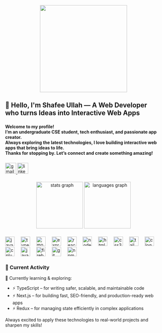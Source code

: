 <div align="center">
  <img height="280" src="https://i.ibb.co.com/rR4mQzPG/github-header-banner-1.png-header-banner.png"  />
</div>

###

<h2 align="left">👋 Hello, I'm Shafee Ullah — A Web Developer who turns Ideas into Interactive Web Apps</h2>

###

<h4 align="left">Welcome to my profile!<br>I’m an undergraduate CSE student, tech enthusiast, and passionate app creator. <br>Always exploring the latest technologies, I love building interactive web apps that bring ideas to life.<br>Thanks for stopping by. Let’s connect and create something amazing!</h4>

###

<div align="left">
<a href="mailto:shafeeullah.412@gmail.com">
  <img src="https://img.shields.io/static/v1?message=Gmail&logo=gmail&label=&color=D14836&logoColor=white&labelColor=&style=for-the-badge" height="35" alt="gmail logo" />
</a>
  <a href="https://www.linkedin.com/in/shafeeullah">
  <img src="https://img.shields.io/static/v1?message=LinkedIn&logo=linkedin&label=&color=0077B5&logoColor=white&labelColor=&style=for-the-badge" height="35" alt="linkedin logo" />
</a>
</div>

###

<div align="center">
  <img src="https://github-readme-stats.vercel.app/api?username=shafee-ullah&hide_title=false&hide_rank=true&show_icons=true&include_all_commits=true&count_private=true&disable_animations=false&theme=aura&locale=en&hide_border=false" height="150" alt="stats graph"  />
<!-- <img src="https://streak-stats.demolab.com?user=shafee-ullah&theme=aura&hide_border=false&border_radius=5" height="150" alt="streak graph" /> -->
<img src="https://github-readme-stats.vercel.app/api/top-langs?username=shafee-ullah&locale=en&hide_title=false&layout=compact&card_width=320&langs_count=5&theme=aura&hide_border=false" height="150" alt="languages graph"  />

</div>

###

<div align="left">
  <img src="https://cdn.jsdelivr.net/gh/devicons/devicon/icons/javascript/javascript-original.svg" height="30" alt="javascript logo"  />
  <img width="12" />
  <img src="https://cdn.jsdelivr.net/gh/devicons/devicon/icons/typescript/typescript-original.svg" height="30" alt="typescript logo"  />
  <img width="12" />
  <img src="https://cdn.jsdelivr.net/gh/devicons/devicon/icons/mongodb/mongodb-original.svg" height="30" alt="mongodb logo"  />
  <img width="12" />
  <img src="https://skillicons.dev/icons?i=express" height="30" alt="express logo"  />
  <img width="12" />
  <img src="https://cdn.jsdelivr.net/gh/devicons/devicon/icons/react/react-original.svg" height="30" alt="react logo"  />
  <img width="12" />
  <img src="https://cdn.jsdelivr.net/gh/devicons/devicon/icons/nodejs/nodejs-original.svg" height="30" alt="nodejs logo"  />
  <img width="12" />
  <img src="https://cdn.jsdelivr.net/gh/devicons/devicon/icons/html5/html5-original.svg" height="30" alt="html5 logo"  />
  <img width="12" />
  <img src="https://cdn.jsdelivr.net/gh/devicons/devicon/icons/css3/css3-original.svg" height="30" alt="css3 logo"  />
  <img width="12" />
  <img src="https://skillicons.dev/icons?i=tailwind" height="30" alt="tailwindcss logo"  />
  <img width="12" />
  <img src="https://cdn.jsdelivr.net/gh/devicons/devicon/icons/c/c-original.svg" height="30" alt="c logo"  />
  <img width="12" />
  <img src="https://cdn.jsdelivr.net/gh/devicons/devicon/icons/cplusplus/cplusplus-original.svg" height="30" alt="cplusplus logo"  />
  <img width="12" />
  <img src="https://cdn.jsdelivr.net/gh/devicons/devicon/icons/java/java-original.svg" height="30" alt="java logo"  />
  <img width="12" />
  <img src="https://cdn.jsdelivr.net/gh/devicons/devicon/icons/firebase/firebase-plain.svg" height="30" alt="firebase logo"  />
  <img width="12" />
  <img src="https://cdn.jsdelivr.net/gh/devicons/devicon/icons/git/git-original.svg" height="30" alt="git logo"  />
  <img width="12" />
  <img src="https://cdn.jsdelivr.net/gh/devicons/devicon/icons/npm/npm-original-wordmark.svg" height="30" alt="npm logo"  />
</div>

###

<h3 align="left">🚀 Current Activity</h3>

<p align="left">
  🌱 Currently learning & exploring:
</p>

<ul align="left">
  <li>⚡ TypeScript – for writing safer, scalable, and maintainable code</li>
  <li>⚡ Next.js – for building fast, SEO-friendly, and production-ready web apps</li>
  <li>⚡ Redux – for managing state efficiently in complex applications</li>
</ul>

<p align="left">
  Always excited to apply these technologies to real-world projects and sharpen my skills!
</p>

###

<br clear="both">



###
